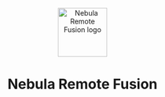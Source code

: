 <p align="center">
  <img width="100" height="100" alt="Nebula Remote Fusion logo" src="nebula-RF-logo.ico">
</p>

<h1 align="center">Nebula Remote Fusion</h1>
